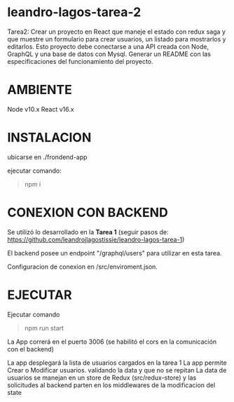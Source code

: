 # leandro-lagos-tarea-2

Tarea2:
Crear un proyecto en React que maneje el estado con redux saga y que muestre un formulario para crear usuarios, un listado para mostrarlos y editarlos. Esto proyecto debe conectarse a una API creada con Node, GraphQL y una base de datos con Mysql. Generar un README con las especificaciones del funcionamiento del proyecto.



# AMBIENTE

Node v10.x
React v16.x


# INSTALACION

ubicarse en ./frondend-app

ejecutar comando:
> npm i


# CONEXION CON BACKEND

Se utilizó lo desarrollado en la **Tarea 1** (seguir pasos de: https://github.com/leandrojlagostissie/leandro-lagos-tarea-1)

El backend posee un endpoint "/graphql/users" para utilizar en esta tarea.

Configuracion de conexion en /src/enviroment.json.


# EJECUTAR

Ejecutar comando 

>npm run start

La App correrá en el puerto 3006 (se habilitó el cors en la comunicación con el backend)


La app desplegará la lista de usuarios cargados en la tarea 1
La app permite Crear o Modificar usuarios. validando la data y que no se repitan
La data de usuarios se manejan en un store de Redux (src/redux-store) y las solicitudes al backend parten en los middlewares de la modificacion del state